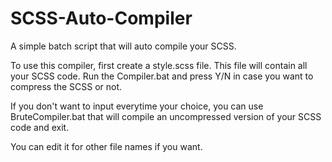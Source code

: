 # SCSS-Auto-Compiler
A simple batch script that will auto compile your SCSS.

To use this compiler, first create a style.scss file. This file will contain all your SCSS code. 
Run the Compiler.bat and press Y/N in case you want to compress the SCSS or not.

If you don't want to input everytime your choice, you can use BruteCompiler.bat that will compile an uncompressed version of your SCSS code and exit.

You can edit it for other file names if you want.
